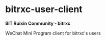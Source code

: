 # bitrxc-user-client

**BIT Ruixin Community - bitrxc**

WeChat Mini Program client for bitrxc's users

